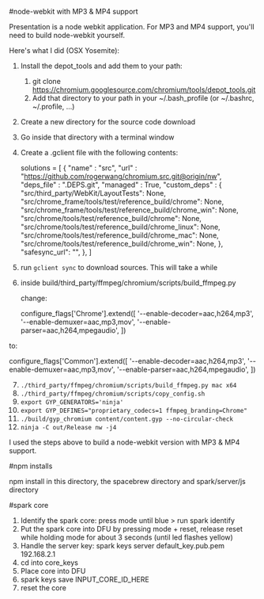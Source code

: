 #node-webkit with MP3 & MP4 support

Presentation is a node webkit application. For MP3 and MP4 support, you'll need to build node-webkit yourself.

Here's what I did (OSX Yosemite):

1. Install the depot_tools and add them to your path:
	1. git clone https://chromium.googlesource.com/chromium/tools/depot_tools.git
	2. Add that directory to your path in your ~/.bash_profile (or ~/.bashrc, ~/.profile, ...)
2. Create a new directory for the source code download
3. Go inside that directory with a terminal window
4. Create a .gclient file with the following contents:

	solutions = [
	   { "name"        : "src",
	     "url"         : "https://github.com/rogerwang/chromium.src.git@origin/nw",
	     "deps_file"   : ".DEPS.git",
	     "managed"     : True,
	     "custom_deps" : {
	       "src/third_party/WebKit/LayoutTests": None,
	       "src/chrome_frame/tools/test/reference_build/chrome": None,
	       "src/chrome_frame/tools/test/reference_build/chrome_win": None,
	       "src/chrome/tools/test/reference_build/chrome": None,
	       "src/chrome/tools/test/reference_build/chrome_linux": None,
	       "src/chrome/tools/test/reference_build/chrome_mac": None,
	       "src/chrome/tools/test/reference_build/chrome_win": None,
	     },
	     "safesync_url": "",
	   },
	]

5. run `gclient sync` to download sources. This will take a while
6. inside build/third_party/ffmpeg/chromium/scripts/build_ffmpeg.py

	change:

	configure_flags['Chrome'].extend([
      '--enable-decoder=aac,h264,mp3',
      '--enable-demuxer=aac,mp3,mov',
      '--enable-parser=aac,h264,mpegaudio',
  ])

  to: 

  configure_flags['Common'].extend([
      '--enable-decoder=aac,h264,mp3',
      '--enable-demuxer=aac,mp3,mov',
      '--enable-parser=aac,h264,mpegaudio',
  ])

 7. `./third_party/ffmpeg/chromium/scripts/build_ffmpeg.py mac x64`
 8. `./third_party/ffmpeg/chromium/scripts/copy_config.sh`
 9. `export GYP_GENERATORS='ninja'`
 10. `export GYP_DEFINES="proprietary_codecs=1 ffmpeg_branding=Chrome"`
 11. `./build/gyp_chromium content/content.gyp --no-circular-check`
 12. `ninja -C out/Release nw -j4`

I used the steps above to build a node-webkit version with MP3 & MP4 support.

#npm installs

npm install in this directory, the spacebrew directory and spark/server/js directory

#spark core

1. Identify the spark core: press mode until blue > run spark identify
2. Put the spark core into DFU by pressing mode + reset, release reset while holding mode for about 3 seconds (until led flashes yellow)
3. Handle the server key: spark keys server default_key.pub.pem 192.168.2.1
4. cd into core_keys
5. Place core into DFU
6. spark keys save INPUT_CORE_ID_HERE
7. reset the core